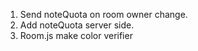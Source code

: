 1. Send noteQuota on room owner change.
2. Add noteQuota server side.
3. Room.js make color verifier
